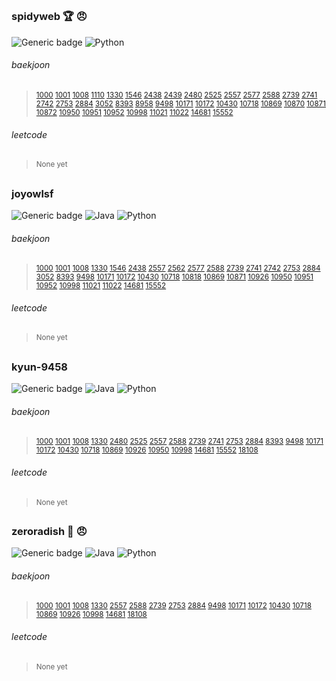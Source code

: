 

##

### spidyweb :trophy: :angry:
![Generic badge](https://img.shields.io/badge/completed-38-brightgreen.svg?style=flat-square)
![Python](https://img.shields.io/badge/python-38-3670A0?style=flat-square&logo=python&logoColor=ffdd54)

###### baekjoon 

> <sub>[1000](https://www.acmicpc.net/problem/1000)
[1001](https://www.acmicpc.net/problem/1001)
[1008](https://www.acmicpc.net/problem/1008)
[1110](https://www.acmicpc.net/problem/1110)
[1330](https://www.acmicpc.net/problem/1330)
[1546](https://www.acmicpc.net/problem/1546)
[2438](https://www.acmicpc.net/problem/2438)
[2439](https://www.acmicpc.net/problem/2439)
[2480](https://www.acmicpc.net/problem/2480)
[2525](https://www.acmicpc.net/problem/2525)
[2557](https://www.acmicpc.net/problem/2557)
[2577](https://www.acmicpc.net/problem/2577)
[2588](https://www.acmicpc.net/problem/2588)
[2739](https://www.acmicpc.net/problem/2739)
[2741](https://www.acmicpc.net/problem/2741)
[2742](https://www.acmicpc.net/problem/2742)
[2753](https://www.acmicpc.net/problem/2753)
[2884](https://www.acmicpc.net/problem/2884)
[3052](https://www.acmicpc.net/problem/3052)
[8393](https://www.acmicpc.net/problem/8393)
[8958](https://www.acmicpc.net/problem/8958)
[9498](https://www.acmicpc.net/problem/9498)
[10171](https://www.acmicpc.net/problem/10171)
[10172](https://www.acmicpc.net/problem/10172)
[10430](https://www.acmicpc.net/problem/10430)
[10718](https://www.acmicpc.net/problem/10718)
[10869](https://www.acmicpc.net/problem/10869)
[10870](https://www.acmicpc.net/problem/10870)
[10871](https://www.acmicpc.net/problem/10871)
[10872](https://www.acmicpc.net/problem/10872)
[10950](https://www.acmicpc.net/problem/10950)
[10951](https://www.acmicpc.net/problem/10951)
[10952](https://www.acmicpc.net/problem/10952)
[10998](https://www.acmicpc.net/problem/10998)
[11021](https://www.acmicpc.net/problem/11021)
[11022](https://www.acmicpc.net/problem/11022)
[14681](https://www.acmicpc.net/problem/14681)
[15552](https://www.acmicpc.net/problem/15552)
  
###### leetcode 
> <sub> None yet
##


### joyowlsf 
![Generic badge](https://img.shields.io/badge/completed-34-brightgreen.svg?style=flat-square)
![Java](https://img.shields.io/badge/java-16-%23ED8B00.svg?style=flat-square&logo=java&logoColor=white)
![Python](https://img.shields.io/badge/python-18-3670A0?style=flat-square&logo=python&logoColor=ffdd54)

###### baekjoon  

> <sub>[1000](https://www.acmicpc.net/problem/1000)
[1001](https://www.acmicpc.net/problem/1001)
[1008](https://www.acmicpc.net/problem/1008)
[1330](https://www.acmicpc.net/problem/1330)
[1546](https://www.acmicpc.net/problem/1546)
[2438](https://www.acmicpc.net/problem/2438)
[2557](https://www.acmicpc.net/problem/2557)
[2562](https://www.acmicpc.net/problem/2562)
[2577](https://www.acmicpc.net/problem/2577)
[2588](https://www.acmicpc.net/problem/2588)
[2739](https://www.acmicpc.net/problem/2739)
[2741](https://www.acmicpc.net/problem/2741)
[2742](https://www.acmicpc.net/problem/2742)
[2753](https://www.acmicpc.net/problem/2753)
[2884](https://www.acmicpc.net/problem/2884)
[3052](https://www.acmicpc.net/problem/3052)
[8393](https://www.acmicpc.net/problem/8393)
[9498](https://www.acmicpc.net/problem/9498)
[10171](https://www.acmicpc.net/problem/10171)
[10172](https://www.acmicpc.net/problem/10172)
[10430](https://www.acmicpc.net/problem/10430)
[10718](https://www.acmicpc.net/problem/10718)
[10818](https://www.acmicpc.net/problem/10818)
[10869](https://www.acmicpc.net/problem/10869)
[10871](https://www.acmicpc.net/problem/10871)
[10926](https://www.acmicpc.net/problem/10926)
[10950](https://www.acmicpc.net/problem/10950)
[10951](https://www.acmicpc.net/problem/10951)
[10952](https://www.acmicpc.net/problem/10952)
[10998](https://www.acmicpc.net/problem/10998)
[11021](https://www.acmicpc.net/problem/11021)
[11022](https://www.acmicpc.net/problem/11022)
[14681](https://www.acmicpc.net/problem/14681)
[15552](https://www.acmicpc.net/problem/15552)
  ###### leetcode 
> <sub> None yet
##

### kyun-9458 
![Generic badge](https://img.shields.io/badge/completed-25-brightgreen.svg?style=flat-square)
![Java](https://img.shields.io/badge/java-24-%23ED8B00.svg?style=flat-square&logo=java&logoColor=white)
![Python](https://img.shields.io/badge/python-1-3670A0?style=flat-square&logo=python&logoColor=ffdd54)

###### baekjoon  

> <sub>[1000](https://www.acmicpc.net/problem/1000)
[1001](https://www.acmicpc.net/problem/1001)
[1008](https://www.acmicpc.net/problem/1008)
[1330](https://www.acmicpc.net/problem/1330)
[2480](https://www.acmicpc.net/problem/2480)
[2525](https://www.acmicpc.net/problem/2525)
[2557](https://www.acmicpc.net/problem/2557)
[2588](https://www.acmicpc.net/problem/2588)
[2739](https://www.acmicpc.net/problem/2739)
[2741](https://www.acmicpc.net/problem/2741)
[2753](https://www.acmicpc.net/problem/2753)
[2884](https://www.acmicpc.net/problem/2884)
[8393](https://www.acmicpc.net/problem/8393)
[9498](https://www.acmicpc.net/problem/9498)
[10171](https://www.acmicpc.net/problem/10171)
[10172](https://www.acmicpc.net/problem/10172)
[10430](https://www.acmicpc.net/problem/10430)
[10718](https://www.acmicpc.net/problem/10718)
[10869](https://www.acmicpc.net/problem/10869)
[10926](https://www.acmicpc.net/problem/10926)
[10950](https://www.acmicpc.net/problem/10950)
[10998](https://www.acmicpc.net/problem/10998)
[14681](https://www.acmicpc.net/problem/14681)
[15552](https://www.acmicpc.net/problem/15552)
[18108](https://www.acmicpc.net/problem/18108)
###### leetcode 
> <sub> None yet
##

### zeroradish   :turtle: :angry:

![Generic badge](https://img.shields.io/badge/completed-19-brightgreen.svg?style=flat-square)
![Java](https://img.shields.io/badge/java-16-%23ED8B00.svg?style=flat-square&logo=java&logoColor=white)
![Python](https://img.shields.io/badge/python-3-3670A0?style=flat-square&logo=python&logoColor=ffdd54)

###### baekjoon  

> <sub>[1000](https://www.acmicpc.net/problem/1000)
[1001](https://www.acmicpc.net/problem/1001)
[1008](https://www.acmicpc.net/problem/1008)
[1330](https://www.acmicpc.net/problem/1330)
[2557](https://www.acmicpc.net/problem/2557)
[2588](https://www.acmicpc.net/problem/2588)
[2739](https://www.acmicpc.net/problem/2739)
[2753](https://www.acmicpc.net/problem/2753)
[2884](https://www.acmicpc.net/problem/2884)
[9498](https://www.acmicpc.net/problem/9498)
[10171](https://www.acmicpc.net/problem/10171)
[10172](https://www.acmicpc.net/problem/10172)
[10430](https://www.acmicpc.net/problem/10430)
[10718](https://www.acmicpc.net/problem/10718)
[10869](https://www.acmicpc.net/problem/10869)
[10926](https://www.acmicpc.net/problem/10926)
[10998](https://www.acmicpc.net/problem/10998)
[14681](https://www.acmicpc.net/problem/14681)
[18108](https://www.acmicpc.net/problem/18108)
###### leetcode 
> <sub> None yet
##

